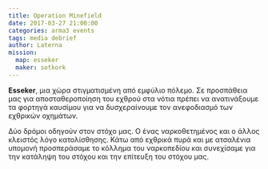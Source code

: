 ```yaml
---
title: Operation Minefield
date: 2017-03-27 21:00:00
categories: arma3 events
tags: media debrief
author: Laterna
mission:
  map: esseker
  maker: sotkork
---
```



**Esseker**, μια χώρα στιγματισμένη από εμφύλιο πόλεμο. Σε προσπάθεια μας για αποσταθεροποίηση του εχθρού στα νότια πρέπει να ανατινάξουμε τα φορτηγά καυσίμου για να δυσχεραίνουμε τον ανεφοδιασμό των εχθρικών οχημάτων.

Δύο δρόμοι οδηγούν στον στόχο μας. Ο ένας ναρκοθετημένος και ο άλλος κλειστός λόγο κατολίσθησης. Κάτω από εχθρικά πυρά και με ατσαλένια υπομονή προσπεράσαμε το κόλλημα του ναρκοπεδίου και συνεχίσαμε για την κατάληψη του στόχου και την επίτευξη του στόχου μας.
